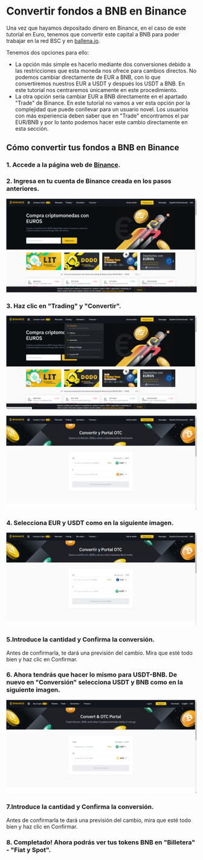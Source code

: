 # Convertir fondos a BNB en Binance

Una vez que hayamos depositado dinero en Binance, en el caso de este tutorial en Euro, tenemos que convertir este capital a BNB para poder trabajar en la red BSC y en [ballena.io](https://ballena.io/). 

Tenemos dos opciones para ello:

* La opción más simple es hacerlo mediante dos conversiones debido a las restricciones que esta moneda nos ofrece para cambios directos. No podemos cambiar directamente de EUR a BNB, con lo que convertiremos nuestros EUR a USDT y después los USDT a BNB. En este tutorial nos centraremos únicamente en este procedimiento.
* La otra opción sería cambiar EUR a BNB directamente en el apartado "Trade" de Binance. En este tutorial no vamos a ver esta opción por la complejidad que puede conllevar para un usuario novel. Los usuarios con más experiencia deben saber que en "Trade" encontramos el par EUR/BNB y por lo tanto podemos hacer este cambio directamente en esta sección.

## Cómo convertir tus fondos a BNB en Binance

### 1. Accede a la página web de [Binance](https://www.binance.com/es).

### 

### 2. Ingresa en tu cuenta de Binance creada en los pasos anteriores.



![](../../../../../.gitbook/assets/1%20%284%29.png)



### 3. Haz clic en "Trading" y "Convertir".



![](../../../../../.gitbook/assets/2%20%282%29.png)



![](../../../../../.gitbook/assets/3%20%282%29.png)



### 4. Selecciona EUR y USDT como en la siguiente imagen.



![](../../../../../.gitbook/assets/4%20%284%29.png)



### 5.Introduce la cantidad y Confirma la conversión.

Antes de confirmarla, te dará una previsión del cambio. Mira que esté todo bien y haz clic en Confirmar.



### 6. Ahora tendrás que hacer lo mismo para USDT-BNB. De nuevo en "Conversión" selecciona USDT y BNB como en la siguiente imagen.



![](../../../../../.gitbook/assets/5%20%281%29.png)



### 7.Introduce la cantidad y Confirma la conversión.

Antes de confirmarla te dará una previsión del cambio, mira que esté todo bien y haz clic en Confirmar.



### 8. Completado! Ahora podrás ver tus tokens BNB en "Billetera" - "Fiat y Spot".





